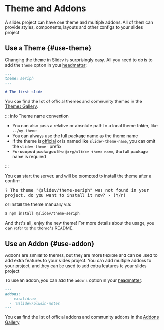 # Theme and Addons

A slides project can have one theme and multiple addons. All of them can provide styles, components, layouts and other configs to your slides project.

## Use a Theme {#use-theme}

Changing the theme in Slidev is surprisingly easy. All you need to do is to add the `theme` option in your [headmatter](../custom/index#headmatter):

```md
---
theme: seriph
---

# The first slide
```

You can find the list of official themes and community themes in the [Themes Gallery](../resources/theme-gallery).

::: info Theme name convention

- You can also pass a relative or absolute path to a local theme folder, like `../my-theme`
- You can always use the full package name as the theme name
- If the theme is [official](../resources/theme-gallery#official-themes) or is named like `slidev-theme-name`, you can omit the `slidev-theme-` prefix
- For scoped packages like `@org/slidev-theme-name`, the full package name is required

:::

You can start the server, and will be prompted to install the theme after a confirm.

<div class="language-md text-xs pl-6">
<pre style="overflow: hidden; text-wrap: pretty;">
<span class="token keyword">?</span> The theme <span class="token string">"@slidev/theme-seriph"</span> was not found in your project, do you want to install it now? › (Y/n)
</pre>
</div>

or install the theme manually via:

```bash
$ npm install @slidev/theme-seriph
```

And that's all, enjoy the new theme! For more details about the usage, you can refer to the theme's README.

<SeeAlso :links="[
  'feature/eject-theme',
]" />

## Use an Addon {#use-addon}

Addons are similar to themes, but they are more flexible and can be used to add extra features to your slides project. You can add multiple addons to your project, and they can be used to add extra features to your slides project.

To use an addon, you can add the `addons` option in your [headmatter](../custom/index#headmatter):

```md
---
addons:
  - excalidraw
  - '@slidev/plugin-notes'
---
```

You can find the list of official addons and community addons in the [Addons Gallery](../resources/addon-gallery).
